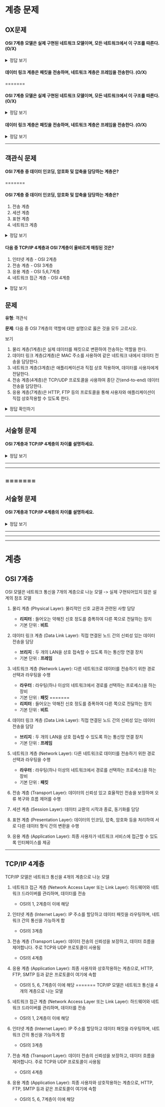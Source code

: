 # 계층 문제

## OX문제

#### OSI 7계층 모델은 실제 구현된 네트워크 모델이며, 모든 네트워크에서 이 구조를 따른다. (O/X)

<details> <summary>정답 보기</summary> X (OSI 7계층은 개념적 참조 모델이며, 실제 네트워크는 TCP/IP 모델을 주로 사용함) </details>

#### 데이터 링크 계층은 패킷을 전송하며, 네트워크 계층은 프레임을 전송한다. (O/X)

=======
#### OSI 7계층 모델은 실제 구현된 네트워크 모델이며, 모든 네트워크에서 이 구조를 따른다. (O/X)
<details> <summary>정답 보기</summary> X (OSI 7계층은 개념적 참조 모델이며, 실제 네트워크는 TCP/IP 모델을 주로 사용함) </details>

#### 데이터 링크 계층은 패킷을 전송하며, 네트워크 계층은 프레임을 전송한다. (O/X)

<details> <summary>정답 보기</summary> X (데이터 링크 계층은 프레임, 네트워크 계층은 패킷을 전송함) </details>

---

## 객관식 문제

#### OSI 7계층 중 데이터 인코딩, 암호화 및 압축을 담당하는 계층은?

=======
#### OSI 7계층 중 데이터 인코딩, 암호화 및 압축을 담당하는 계층은?

1. 전송 계층
2. 세션 계층
3. 표현 계층
4. 네트워크 계층
<details> <summary>정답 보기</summary> 3. 표현 계층 </details>

#### 다음 중 TCP/IP 4계층과 OSI 7계층이 올바르게 매칭된 것은?

1. 인터넷 계층 - OSI 2계층
2. 전송 계층 - OSI 3계층
3. 응용 계층 - OSI 5,6,7계층
4. 네트워크 접근 계층 - OSI 4계층
<details> <summary>정답 보기</summary> 3. 응용 계층 - OSI 5,6,7계층 </details>

## 문제

**유형**: 객관식

**문제**: 다음 중 OSI 7계층의 역할에 대한 설명으로 옳은 것을 모두 고르시오.

보기

1. 물리 계층(1계층)은 실제 데이터를 패킷으로 변환하여 전송하는 역할을 한다.
2. 데이터 링크 계층(2계층)은 MAC 주소를 사용하여 같은 네트워크 내에서 데이터 전송을 담당한다.
3. 네트워크 계층(3계층)은 애플리케이션과 직접 상호 작용하며, 데이터를 사용자에게 전달한다.
4. 전송 계층(4계층)은 TCP/UDP 프로토콜을 사용하여 종단 간(end-to-end) 데이터 전송을 담당한다.
5. 응용 계층(7계층)은 HTTP, FTP 등의 프로토콜을 통해 사용자와 애플리케이션이 직접 상호작용할 수 있도록 한다.

<details>
<summary>정답 확인하기</summary>

**정답**: 2, 4, 5

**해설**

- 물리 계층(1계층): 데이터를 전기적(유선) 또는 무선(전파) 신호로 변환하여 실제 전송한다.
- 데이터 링크 계층(2계층): MAC 주소를 이용하여 같은 네트워크 내에서 신뢰성 있는 데이터 전송을 담당한다.
- 네트워크 계층(3계층): IP 주소를 사용하여 패킷을 목적지까지 전달하며, 경로 설정을 수행한다.
- 전송 계층(4계층): TCP/UDP 프로토콜을 사용하여 종단 간(end-to-end) 통신을 보장한다.
- 세션 계층(5계층): 통신 세션을 설정, 유지 및 종료하는 역할을 한다.
- 표현 계층(6계층): 데이터의 인코딩, 암호화, 압축 등을 수행하여 응용 계층과 하위 계층 간 변환을 돕는다.
- 응용 계층(7계층): HTTP, FTP, SMTP 등 사용자와 직접 상호작용하는 프로토콜을 포함한다.
</details>

---

## 서술형 문제

#### OSI 7계층과 TCP/IP 4계층의 차이를 설명하세요.

<details> <summary>정답 보기</summary> OSI 7계층은 네트워크 통신을 7단계로 나눈 개념적 모델이며, TCP/IP 4계층은 실제 구현된 네트워크 모델이다. TCP/IP 4계층은 OSI 7계층을 단순화하여 네트워크 접근 계층(1,2계층), 인터넷 계층(3계층), 전송 계층(4계층), 응용 계층(5,6,7계층)으로 구성된다. </details>

---

---

=======
---

## 서술형 문제
#### OSI 7계층과 TCP/IP 4계층의 차이를 설명하세요.
<details> <summary>정답 보기</summary> OSI 7계층은 네트워크 통신을 7단계로 나눈 개념적 모델이며, TCP/IP 4계층은 실제 구현된 네트워크 모델이다. TCP/IP 4계층은 OSI 7계층을 단순화하여 네트워크 접근 계층(1,2계층), 인터넷 계층(3계층), 전송 계층(4계층), 응용 계층(5,6,7계층)으로 구성된다. </details>

---
---
---

# 계층

## OSI 7계층

OSI 모델은 네트워크 통신을 7개의 계층으로 나눈 모델
-> 실제 구현되어있지 않은 설계의 참조 모델

1. 물리 계층 (Physical Layer): 물리적인 신호 교환과 관련된 사항 담당

   - **리피터** : 들어오는 약해진 신호 정도를 증폭하여 다른 쪽으로 전달하는 장치
   - 기본 단위 : **비트**
2. 데이터 링크 계층 (Data Link Layer): 직접 연결된 노드 간의 신뢰성 있는 데이터 전송을 담당
   - **브리지** : 두 개의 LAN을 상호 접속할 수 있도록 하는 통신망 연결 장치
   - 기본 단위 : **프레임**
3. 네트워크 계층 (Network Layer): 다른 네트워크로 데이터를 전송하기 위한 경로 선택과 라우팅을 수행
   - **라우터** : 라우팅(하나 이상의 네트워크에서 경로를 선택하는 프로세스)을 하는 장비
   - 기본 단위 : **패킷**
=======
    - **리피터** : 들어오는 약해진 신호 정도를 증폭하여 다른 쪽으로 전달하는 장치
    - 기본 단위 : **비트**
2. 데이터 링크 계층 (Data Link Layer): 직접 연결된 노드 간의 신뢰성 있는 데이터 전송을 담당
    - **브리지** : 두 개의 LAN을 상호 접속할 수 있도록 하는 통신망 연결 장치
    - 기본 단위 : **프레임**
3. 네트워크 계층 (Network Layer): 다른 네트워크로 데이터를 전송하기 위한 경로 선택과 라우팅을 수행
    - **라우터** : 라우팅(하나 이상의 네트워크에서 경로를 선택하는 프로세스)을 하는 장비
    - 기본 단위 : **패킷**

4. 전송 계층 (Transport Layer): 데이터의 신뢰성 있고 효율적인 전송을 보장하며 오류 복구와 흐름 제어를 수행
5. 세션 계층 (Session Layer): 데이터 교환의 시작과 종료, 동기화를 담당
6. 표현 계층 (Presentation Layer): 데이터의 인코딩, 압축, 암호화 등을 처리하여 서로 다른 데이터 형식 간의 변환을 수행
7. 응용 계층 (Application Layer): 최종 사용자가 네트워크 서비스에 접근할 수 있도록 인터페이스를 제공

---

## TCP/IP 4계층

TCP/IP 모델은 네트워크 통신을 4개의 계층으로 나눈 모델

1. 네트워크 접근 계층 (Network Access Layer 또는 Link Layer): 하드웨어와 네트워크 드라이버를 관리하며, 데이터를 전송
   - OSI의 1, 2계층이 이에 해당
2. 인터넷 계층 (Internet Layer): IP 주소를 할당하고 데이터 패킷을 라우팅하며, 네트워크 간의 통신을 가능하게 함
   - OSI의 3계층
3. 전송 계층 (Transport Layer): 데이터 전송의 신뢰성을 보장하고, 데이터 흐름을 제어합니다. 주로 TCP와 UDP 프로토콜이 사용됨
   - OSI의 4계층
4. 응용 계층 (Application Layer): 최종 사용자와 상호작용하는 계층으로, HTTP, FTP, SMTP 등과 같은 프로토콜이 여기에 속함
   - OSI의 5, 6, 7계층이 이에 해당
=======
TCP/IP 모델은 네트워크 통신을 4개의 계층으로 나눈 모델

1. 네트워크 접근 계층 (Network Access Layer 또는 Link Layer): 하드웨어와 네트워크 드라이버를 관리하며, 데이터를 전송
    - OSI의 1, 2계층이 이에 해당
2. 인터넷 계층 (Internet Layer): IP 주소를 할당하고 데이터 패킷을 라우팅하며, 네트워크 간의 통신을 가능하게 함
    - OSI의 3계층
3. 전송 계층 (Transport Layer): 데이터 전송의 신뢰성을 보장하고, 데이터 흐름을 제어합니다. 주로 TCP와 UDP 프로토콜이 사용됨
    - OSI의 4계층
4. 응용 계층 (Application Layer): 최종 사용자와 상호작용하는 계층으로, HTTP, FTP, SMTP 등과 같은 프로토콜이 여기에 속함
    - OSI의 5, 6, 7계층이 이에 해당
